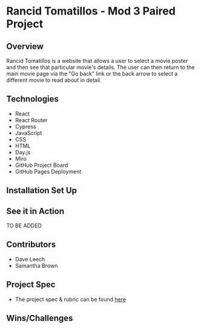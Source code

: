 # Rancid Tomatillos - Mod 3 Paired Project

## Overview

Rancid Tomatillos is a website that allows a user to select a movie poster and then see that particular movie's details. The user can then return to the main movie page via the "Go back" link or the back arrow to select a different movie to read about in detail.


## Technologies

- React
- React Router
- Cypress
- JavaScript
- CSS
- HTML
- Day.js
- Miro
- GitHub Project Board
- GitHub Pages Deployment

## Installation Set Up


## See it in Action

TO BE ADDED

## Contributors

- Dave Leech
- Samantha Brown

## Project Spec

- The project spec & rubric can be found [here](https://frontend.turing.edu/projects/module-3/rancid-tomatillos-v3.html)

## Wins/Challenges
